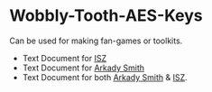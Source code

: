 # Wobbly-Tooth-AES-Keys
Can be used for making fan-games or toolkits.

- Text Document for [ISZ](https://github.com/Cracko298/Wobbly-Tooth-AES-Keys/blob/main/aes-isz-keys.txt)
- Text Document for [Arkady Smith](https://github.com/Cracko298/Wobbly-Tooth-AES-Keys/blob/main/aes-arkady-keys.txt)
- Text Document for both [Arkady Smith](https://github.com/Cracko298/Wobbly-Tooth-AES-Keys/blob/main/enc_keys.txt) & [ISZ](https://github.com/Cracko298/Wobbly-Tooth-AES-Keys/blob/main/enc_keys.txt).
